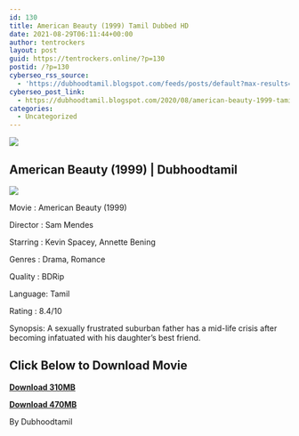 ```yaml
---
id: 130
title: American Beauty (1999) Tamil Dubbed HD
date: 2021-08-29T06:11:44+00:00
author: tentrockers
layout: post
guid: https://tentrockers.online/?p=130
postid: /?p=130
cyberseo_rss_source:
  - 'https://dubhoodtamil.blogspot.com/feeds/posts/default?max-results=150&start-index=151'
cyberseo_post_link:
  - https://dubhoodtamil.blogspot.com/2020/08/american-beauty-1999-tamil-dubbed-hd.html
categories:
  - Uncategorized
---
```

<div class="media_block">
  <img src="https://1.bp.blogspot.com/-xXjK8Fjrk6Q/Xy6xw_gK5dI/AAAAAAAAB9o/hpHfQajnjxAVfAOBvUeB4QP0HgqIpd1hwCNcBGAsYHQ/s72-c/a.jpg" class="media_thumbnail" />
</div>

## <span>American Beauty (1999) | Dubhoodtamil</span>

<div class="separator">
  <a href="https://1.bp.blogspot.com/-xXjK8Fjrk6Q/Xy6xw_gK5dI/AAAAAAAAB9o/hpHfQajnjxAVfAOBvUeB4QP0HgqIpd1hwCNcBGAsYHQ/s500/a.jpg"><img border="0" data-original-height="500" data-original-width="375" src="https://1.bp.blogspot.com/-xXjK8Fjrk6Q/Xy6xw_gK5dI/AAAAAAAAB9o/hpHfQajnjxAVfAOBvUeB4QP0HgqIpd1hwCNcBGAsYHQ/s0/a.jpg" /></a>
</div>

Movie	<span></span>:	<span></span>American Beauty (1999)

Director	<span></span>:	<span></span>Sam Mendes

Starring	<span></span>:	<span></span>Kevin Spacey, Annette Bening

Genres	<span></span>:	<span></span>Drama, Romance

Quality	<span></span>:	<span></span>BDRip

Language:	<span></span>Tamil

Rating	<span></span>:	<span></span>8.4/10

Synopsis: A sexually frustrated suburban father has a mid-life crisis after becoming infatuated with his daughter&#8217;s best friend.

## <span><b>Click Below to Download Movie</b></span>

<span><b><a href="https://oncehelp.com/Amercan-beauty-307mb" target="_blank" rel="noopener">Download 310MB</a></b></span>

<span><b><a href="https://oncehelp.com/Amercan-beauty-472mb" target="_blank" rel="noopener">Download 470MB</a></b></span>

By Dubhoodtamil